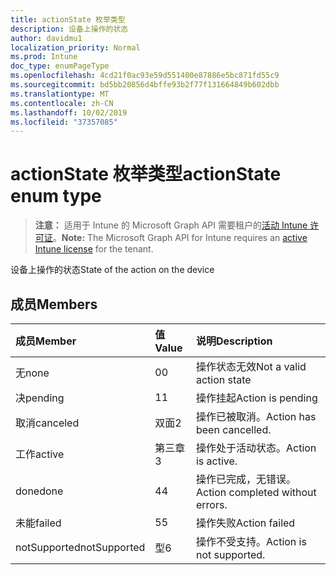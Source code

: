 ```yaml
---
title: actionState 枚举类型
description: 设备上操作的状态
author: davidmu1
localization_priority: Normal
ms.prod: Intune
doc_type: enumPageType
ms.openlocfilehash: 4cd21f0ac93e59d551400e87886e5bc871fd55c9
ms.sourcegitcommit: bd5bb20856d4bffe93b2f77f131664849b602dbb
ms.translationtype: MT
ms.contentlocale: zh-CN
ms.lasthandoff: 10/02/2019
ms.locfileid: "37357085"
---
```

# <a name="actionstate-enum-type"></a><span data-ttu-id="b7367-103">actionState 枚举类型</span><span class="sxs-lookup"><span data-stu-id="b7367-103">actionState enum type</span></span>

> <span data-ttu-id="b7367-104">**注意：** 适用于 Intune 的 Microsoft Graph API 需要租户的[活动 Intune 许可证](https://go.microsoft.com/fwlink/?linkid=839381)。</span><span class="sxs-lookup"><span data-stu-id="b7367-104">**Note:** The Microsoft Graph API for Intune requires an [active Intune license](https://go.microsoft.com/fwlink/?linkid=839381) for the tenant.</span></span>

<span data-ttu-id="b7367-105">设备上操作的状态</span><span class="sxs-lookup"><span data-stu-id="b7367-105">State of the action on the device</span></span>

## <a name="members"></a><span data-ttu-id="b7367-106">成员</span><span class="sxs-lookup"><span data-stu-id="b7367-106">Members</span></span>
|<span data-ttu-id="b7367-107">成员</span><span class="sxs-lookup"><span data-stu-id="b7367-107">Member</span></span>|<span data-ttu-id="b7367-108">值</span><span class="sxs-lookup"><span data-stu-id="b7367-108">Value</span></span>|<span data-ttu-id="b7367-109">说明</span><span class="sxs-lookup"><span data-stu-id="b7367-109">Description</span></span>|
|:---|:---|:---|
|<span data-ttu-id="b7367-110">无</span><span class="sxs-lookup"><span data-stu-id="b7367-110">none</span></span>|<span data-ttu-id="b7367-111">0</span><span class="sxs-lookup"><span data-stu-id="b7367-111">0</span></span>|<span data-ttu-id="b7367-112">操作状态无效</span><span class="sxs-lookup"><span data-stu-id="b7367-112">Not a valid action state</span></span>|
|<span data-ttu-id="b7367-113">决</span><span class="sxs-lookup"><span data-stu-id="b7367-113">pending</span></span>|<span data-ttu-id="b7367-114">1</span><span class="sxs-lookup"><span data-stu-id="b7367-114">1</span></span>|<span data-ttu-id="b7367-115">操作挂起</span><span class="sxs-lookup"><span data-stu-id="b7367-115">Action is pending</span></span>|
|<span data-ttu-id="b7367-116">取消</span><span class="sxs-lookup"><span data-stu-id="b7367-116">canceled</span></span>|<span data-ttu-id="b7367-117">双面</span><span class="sxs-lookup"><span data-stu-id="b7367-117">2</span></span>|<span data-ttu-id="b7367-118">操作已被取消。</span><span class="sxs-lookup"><span data-stu-id="b7367-118">Action has been cancelled.</span></span>|
|<span data-ttu-id="b7367-119">工作</span><span class="sxs-lookup"><span data-stu-id="b7367-119">active</span></span>|<span data-ttu-id="b7367-120">第三章</span><span class="sxs-lookup"><span data-stu-id="b7367-120">3</span></span>|<span data-ttu-id="b7367-121">操作处于活动状态。</span><span class="sxs-lookup"><span data-stu-id="b7367-121">Action is active.</span></span>|
|<span data-ttu-id="b7367-122">done</span><span class="sxs-lookup"><span data-stu-id="b7367-122">done</span></span>|<span data-ttu-id="b7367-123">4</span><span class="sxs-lookup"><span data-stu-id="b7367-123">4</span></span>|<span data-ttu-id="b7367-124">操作已完成，无错误。</span><span class="sxs-lookup"><span data-stu-id="b7367-124">Action completed without errors.</span></span>|
|<span data-ttu-id="b7367-125">未能</span><span class="sxs-lookup"><span data-stu-id="b7367-125">failed</span></span>|<span data-ttu-id="b7367-126">5</span><span class="sxs-lookup"><span data-stu-id="b7367-126">5</span></span>|<span data-ttu-id="b7367-127">操作失败</span><span class="sxs-lookup"><span data-stu-id="b7367-127">Action failed</span></span>|
|<span data-ttu-id="b7367-128">notSupported</span><span class="sxs-lookup"><span data-stu-id="b7367-128">notSupported</span></span>|<span data-ttu-id="b7367-129">型</span><span class="sxs-lookup"><span data-stu-id="b7367-129">6</span></span>|<span data-ttu-id="b7367-130">操作不受支持。</span><span class="sxs-lookup"><span data-stu-id="b7367-130">Action is not supported.</span></span>|




